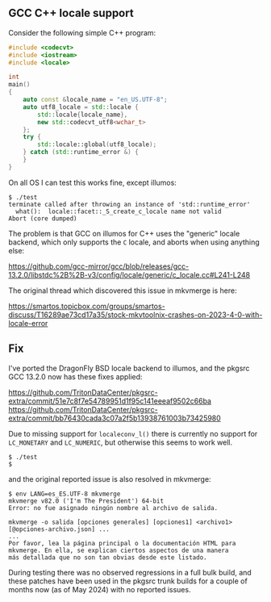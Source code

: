 ## GCC C++ locale support

Consider the following simple C++ program:

```cpp
#include <codecvt>
#include <iostream>
#include <locale>

int
main()
{
    auto const &locale_name = "en_US.UTF-8";
    auto utf8_locale = std::locale {
        std::locale{locale_name},
        new std::codecvt_utf8<wchar_t>
    };
    try {
        std::locale::global(utf8_locale);
    } catch (std::runtime_error &) {
    }
}
```

On all OS I can test this works fine, except illumos:

```
$ ./test
terminate called after throwing an instance of 'std::runtime_error'
  what():  locale::facet::_S_create_c_locale name not valid
Abort (core dumped)
```

The problem is that GCC on illumos for C++ uses the "generic" locale backend,
which only supports the `C` locale, and aborts when using anything else:

<https://github.com/gcc-mirror/gcc/blob/releases/gcc-13.2.0/libstdc%2B%2B-v3/config/locale/generic/c_locale.cc#L241-L248>

The original thread which discovered this issue in mkvmerge is here:

<https://smartos.topicbox.com/groups/smartos-discuss/T16289ae73cd17a35/stock-mkvtoolnix-crashes-on-2023-4-0-with-locale-error>

## Fix

I've ported the DragonFly BSD locale backend to illumos, and the pkgsrc GCC
13.2.0 now has these fixes applied:

<https://github.com/TritonDataCenter/pkgsrc-extra/commit/51e7c8f7e54789951d1f95c141eeeaf9502c66ba>
<https://github.com/TritonDataCenter/pkgsrc-extra/commit/bb76430cada3c07a2f5b13938761003b73425980>

Due to missing support for `localeconv_l()` there is currently no support for
`LC_MONETARY` and `LC_NUMERIC`, but otherwise this seems to work well.

```
$ ./test
$
```

and the original reported issue is also resolved in mkvmerge:

```
$ env LANG=es_ES.UTF-8 mkvmerge
mkvmerge v82.0 ('I'm The President') 64-bit
Error: no fue asignado ningún nombre al archivo de salida.

mkvmerge -o salida [opciones generales] [opciones1] <archivo1> [@opciones-archivo.json] ...
...
Por favor, lea la página principal o la documentación HTML para
mkvmerge. En ella, se explican ciertos aspectos de una manera
más detallada que no son tan obvias desde este listado.
```

During testing there was no observed regressions in a full bulk build, and
these patches have been used in the pkgsrc trunk builds for a couple of months
now (as of May 2024) with no reported issues.
